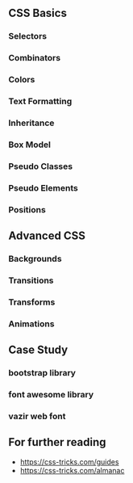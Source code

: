 ## CSS Basics

### Selectors

### Combinators

### Colors

### Text Formatting

### Inheritance

### Box Model

### Pseudo Classes

### Pseudo Elements

### Positions

## Advanced CSS

### Backgrounds

### Transitions

### Transforms

### Animations

## Case Study

### bootstrap library

### font awesome library

### vazir web font

## For further reading

- https://css-tricks.com/guides
- https://css-tricks.com/almanac
